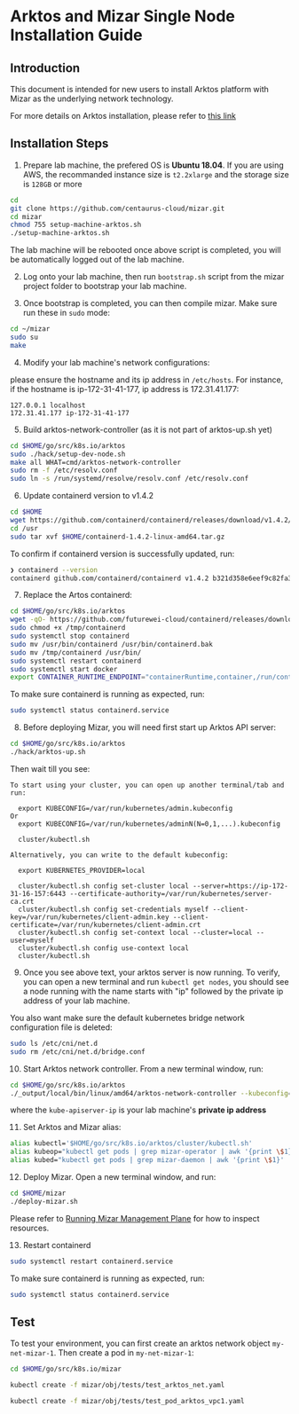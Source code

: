 <!--
SPDX-License-Identifier: MIT
Copyright (c) 2020 The Authors.

Authors: Catherine Lu      <@clu2>
         Hongwei Chen      <@hong.chen>
         Hong Chang        <@hchang>

Permission is hereby granted, free of charge, to any person obtaining a copy
of this software and associated documentation files (the "Software"), to deal
in the Software without restriction, including without limitation the rights
to use, copy, modify, merge, publish, distribute, sublicense, and/or sell
copies of the Software, and to permit persons to whom the Software is
furnished to do so, subject to the following conditions:The above copyright
notice and this permission notice shall be included in all copies or
substantial portions of the Software.THE SOFTWARE IS PROVIDED "AS IS",
WITHOUT WARRANTY OF ANY KIND, EXPRESS OR IMPLIED, INCLUDING BUT NOT LIMITED
TO THE WARRANTIES OF MERCHANTABILITY, FITNESS FOR A PARTICULAR PURPOSE AND
NONINFRINGEMENT. IN NO EVENT SHALL THE AUTHORS OR COPYRIGHT HOLDERS BE LIABLE
FOR ANY CLAIM, DAMAGES OR OTHER LIABILITY, WHETHER IN AN ACTION OF CONTRACT,
TORT OR OTHERWISE, ARISING FROM, OUT OF OR IN CONNECTION WITH THE SOFTWARE OR
THE USE OR OTHER DEALINGS IN THE SOFTWARE.
-->

# Arktos and Mizar Single Node Installation Guide

## Introduction

This document is intended for new users to install Arktos platform with Mizar as the underlying network technology. 

For more details on Arktos installation, please refer to [this link](https://github.com/centaurus-cloud/arktos/blob/master/docs/setup-guide/arktos-enforces-network-feature.md)

## Installation Steps
1. Prepare lab machine, the prefered OS is **Ubuntu 18.04**. If you are using AWS, the recommanded instance size is ```t2.2xlarge``` and the storage size is ```128GB``` or more 

```bash
cd
git clone https://github.com/centaurus-cloud/mizar.git
cd mizar
chmod 755 setup-machine-arktos.sh
./setup-machine-arktos.sh
```
The lab machine will be rebooted once above script is completed, you will be automatically logged out of the lab machine. 

2. Log onto your lab machine, then run ```bootstrap.sh``` script from the mizar project folder to bootstrap your lab machine. 

3. Once bootstrap is completed, you can then compile mizar. Make sure run these in ```sudo``` mode: 

```bash
cd ~/mizar
sudo su
make
```

4. Modify your lab machine's network configurations: 

please ensure the hostname and its ip address in ```/etc/hosts```. For instance, if the hostname is ip-172-31-41-177, ip address is 172.31.41.177:
```text
127.0.0.1 localhost
172.31.41.177 ip-172-31-41-177
```

5. Build arktos-network-controller (as it is not part of arktos-up.sh yet)

```bash
cd $HOME/go/src/k8s.io/arktos
sudo ./hack/setup-dev-node.sh
make all WHAT=cmd/arktos-network-controller
sudo rm -f /etc/resolv.conf
sudo ln -s /run/systemd/resolve/resolv.conf /etc/resolv.conf
```

6. Update containerd version to v1.4.2

```bash
cd $HOME
wget https://github.com/containerd/containerd/releases/download/v1.4.2/containerd-1.4.2-linux-amd64.tar.gz
cd /usr 
sudo tar xvf $HOME/containerd-1.4.2-linux-amd64.tar.gz
```

To confirm if containerd version is successfully updated, run: 

```bash
❯ containerd --version
containerd github.com/containerd/containerd v1.4.2 b321d358e6eef9c82fa3f3bb8826dca3724c58c6
```

7. Replace the Artos containerd:

```bash
cd $HOME/go/src/k8s.io/arktos
wget -qO- https://github.com/futurewei-cloud/containerd/releases/download/tenant-cni-args/containerd.zip | zcat > /tmp/containerd
sudo chmod +x /tmp/containerd
sudo systemctl stop containerd
sudo mv /usr/bin/containerd /usr/bin/containerd.bak
sudo mv /tmp/containerd /usr/bin/
sudo systemctl restart containerd
sudo systemctl start docker
export CONTAINER_RUNTIME_ENDPOINT="containerRuntime,container,/run/containerd/containerd.sock"
```

To make sure containerd is running as expected, run: 

```bash
sudo systemctl status containerd.service
```

8. Before deploying Mizar, you will need first start up Arktos API server: 

```bash
cd $HOME/go/src/k8s.io/arktos
./hack/arktos-up.sh
```

Then wait till you see: 

```
To start using your cluster, you can open up another terminal/tab and run:

  export KUBECONFIG=/var/run/kubernetes/admin.kubeconfig
Or
  export KUBECONFIG=/var/run/kubernetes/adminN(N=0,1,...).kubeconfig

  cluster/kubectl.sh

Alternatively, you can write to the default kubeconfig:

  export KUBERNETES_PROVIDER=local

  cluster/kubectl.sh config set-cluster local --server=https://ip-172-31-16-157:6443 --certificate-authority=/var/run/kubernetes/server-ca.crt
  cluster/kubectl.sh config set-credentials myself --client-key=/var/run/kubernetes/client-admin.key --client-certificate=/var/run/kubernetes/client-admin.crt
  cluster/kubectl.sh config set-context local --cluster=local --user=myself
  cluster/kubectl.sh config use-context local
  cluster/kubectl.sh
```

9. Once you see above text, your arktos server is now running. 
To verify, you can open a new terminal and run ```kubectl get nodes```, you should see a node running with the name starts with "ip" followed by the private ip address of your lab machine. 

You also want make sure the default kubernetes bridge network configuration file is deleted: 

```bash
sudo ls /etc/cni/net.d
sudo rm /etc/cni/net.d/bridge.conf
```

10. Start Arktos network controller. From a new terminal window, run:

```bash
cd $HOME/go/src/k8s.io/arktos
./_output/local/bin/linux/amd64/arktos-network-controller --kubeconfig=/var/run/kubernetes/admin.kubeconfig --kube-apiserver-ip=xxx.xxx.xxx.xxx
```
where the ```kube-apiserver-ip``` is your lab machine's **private ip address**

11. Set Arktos and Mizar alias: 

```bash
alias kubectl='$HOME/go/src/k8s.io/arktos/cluster/kubectl.sh'
alias kubeop="kubectl get pods | grep mizar-operator | awk '{print \$1}' | xargs -i kubectl logs {}"
alias kubed="kubectl get pods | grep mizar-daemon | awk '{print \$1}' | xargs -i kubectl logs {}"
```

12. Deploy Mizar. Open a new terminal window, and run: 
```bash
cd $HOME/mizar
./deploy-mizar.sh
```

Please refer to [Running Mizar Management Plane](https://mizar.readthedocs.io/en/latest/user/getting_started/#running-mizar-management-plane) for how to inspect resources. 

13. Restart containerd 

```bash
sudo systemctl restart containerd.service
```

To make sure containerd is running as expected, run: 

```bash
sudo systemctl status containerd.service
```

## Test

To test your environment, you can first create an arktos network object ```my-net-mizar-1```. Then create a pod in ```my-net-mizar-1```:

```bash
cd $HOME/go/src/k8s.io/mizar

kubectl create -f mizar/obj/tests/test_arktos_net.yaml

kubectl create -f mizar/obj/tests/test_pod_arktos_vpc1.yaml

```

